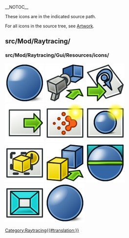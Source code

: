 \_\_NOTOC\_\_  

These icons are in the indicated source path.

For all icons in the source tree, see [Artwork](Artwork.md).

## src/Mod/Raytracing/

### src/Mod/Raytracing/Gui/Resources/icons/

 ![](images/preferences-raytracing.svg ) ![](images/Raytrace_Camera.svg ) ![](images/Raytrace_Export.svg ) ![](images/Raytrace_ExportProject.svg ) ![](images/Raytrace_Lux.svg ) ![](images/Raytrace_New.svg ) ![](images/Raytrace_NewPartSegment.svg ) ![](images/Raytrace_Part.svg ) ![](images/Raytrace_Render.svg ) ![](images/Raytrace_ResetCamera.svg ) ![](images/Workbench_Raytracing.svg ) 

 

[Category:Raytracing{{\#translation:}}](Category:Raytracing.md)
